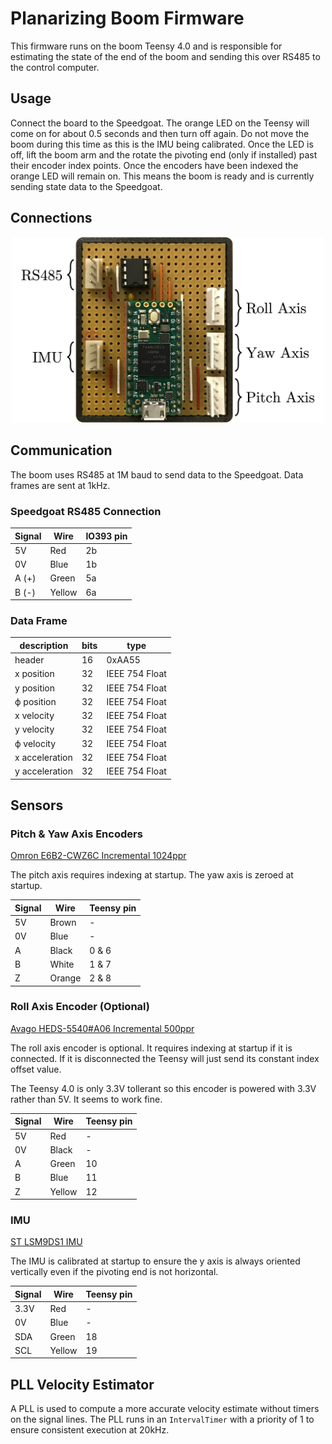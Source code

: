 # Planarizing Boom Firmware
This firmware runs on the boom Teensy 4.0 and is responsible for estimating the state of the end of the boom and sending this over RS485 to the control computer.

## Usage
Connect the board to the Speedgoat. The orange LED on the Teensy will come on for about 0.5 seconds and then turn off again. Do not move the boom during this time as this is the IMU being calibrated. Once the LED is off, lift the boom arm and the rotate the pivoting end (only if installed) past their encoder index points. Once the encoders have been indexed the orange LED will remain on. This means the boom is ready and is currently sending state data to the Speedgoat.

## Connections
<p align="center">
<img src="https://github.com/African-Robotics-Unit/boom-firmware/blob/main/boom_board.jpg" width="500">
</p>

## Communication
The boom uses RS485 at 1M baud to send data to the Speedgoat.
Data frames are sent at 1kHz.

### Speedgoat RS485 Connection
| Signal | Wire | IO393 pin |
| ------- | ------- | ------- |
| 5V | Red | 2b |
| 0V | Blue | 1b |
| A (+) | Green | 5a
| B (-) | Yellow | 6a

### Data Frame
| description    | bits | type  |
| -------------- | ----- | ----- |
| header         | 16    | 0xAA55         |
| x position     | 32    | IEEE 754 Float |
| y position     | 32    | IEEE 754 Float |
| ϕ position     | 32    | IEEE 754 Float |
| x velocity     | 32    | IEEE 754 Float |
| y velocity     | 32    | IEEE 754 Float |
| ϕ velocity     | 32    | IEEE 754 Float |
| x acceleration | 32    | IEEE 754 Float |
| y acceleration | 32    | IEEE 754 Float |

## Sensors

### Pitch & Yaw Axis Encoders
[Omron E6B2-CWZ6C Incremental 1024ppr](https://www.ia.omron.com/data_pdf/cat/e6b2-c_ds_e_6_1_csm491.pdf?id=487)

The pitch axis requires indexing at startup.
The yaw axis is zeroed at startup.

| Signal | Wire | Teensy pin |
| ------- | ------- | ------- |
| 5V | Brown | - |
| 0V | Blue | - |
| A | Black | 0 & 6
| B | White | 1 & 7
| Z | Orange | 2 & 8

### Roll Axis Encoder (Optional)
[Avago HEDS-5540#A06 Incremental 500ppr](https://docs.broadcom.com/doc/AV02-1046EN)

The roll axis encoder is optional. It requires indexing at startup if it is connected. If it is disconnected the Teensy will just send its constant index offset value.

The Teensy 4.0 is only 3.3V tollerant so this encoder is powered with 3.3V rather than 5V. It seems to work fine.

| Signal | Wire | Teensy pin |
| ------- | ------- | ------- |
| 5V | Red | - |
| 0V | Black | - |
| A | Green | 10 |
| B | Blue | 11 |
| Z | Yellow | 12|

### IMU
[ST LSM9DS1 IMU](https://www.st.com/resource/en/datasheet/lsm9ds1.pdf)

The IMU is calibrated at startup to ensure the y axis is always oriented vertically even if the pivoting end is not horizontal.

| Signal | Wire | Teensy pin |
| ------- | ------- | ------- |
| 3.3V | Red | - |
| 0V | Blue | - |
| SDA | Green | 18 |
| SCL | Yellow | 19 |


## PLL Velocity Estimator
A PLL is used to compute a more accurate velocity estimate without timers on the signal lines. The PLL runs in an `IntervalTimer` with a priority of 1 to ensure consistent execution at 20kHz.

